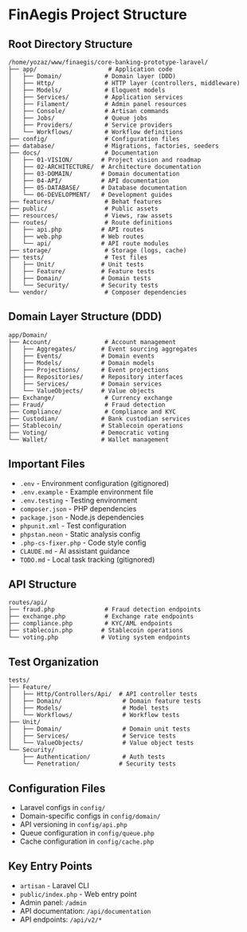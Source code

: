 # FinAegis Project Structure

## Root Directory Structure
```
/home/yozaz/www/finaegis/core-banking-prototype-laravel/
├── app/                    # Application code
│   ├── Domain/            # Domain layer (DDD)
│   ├── Http/              # HTTP layer (controllers, middleware)
│   ├── Models/            # Eloquent models
│   ├── Services/          # Application services
│   ├── Filament/          # Admin panel resources
│   ├── Console/           # Artisan commands
│   ├── Jobs/              # Queue jobs
│   ├── Providers/         # Service providers
│   └── Workflows/         # Workflow definitions
├── config/                # Configuration files
├── database/              # Migrations, factories, seeders
├── docs/                  # Documentation
│   ├── 01-VISION/        # Project vision and roadmap
│   ├── 02-ARCHITECTURE/  # Architecture documentation
│   ├── 03-DOMAIN/        # Domain documentation
│   ├── 04-API/           # API documentation
│   ├── 05-DATABASE/      # Database documentation
│   └── 06-DEVELOPMENT/   # Development guides
├── features/              # Behat features
├── public/                # Public assets
├── resources/             # Views, raw assets
├── routes/                # Route definitions
│   ├── api.php           # API routes
│   ├── web.php           # Web routes
│   └── api/              # API route modules
├── storage/               # Storage (logs, cache)
├── tests/                 # Test files
│   ├── Unit/             # Unit tests
│   ├── Feature/          # Feature tests
│   ├── Domain/           # Domain tests
│   └── Security/         # Security tests
└── vendor/                # Composer dependencies
```

## Domain Layer Structure (DDD)
```
app/Domain/
├── Account/               # Account management
│   ├── Aggregates/       # Event sourcing aggregates
│   ├── Events/           # Domain events
│   ├── Models/           # Domain models
│   ├── Projections/      # Event projections
│   ├── Repositories/     # Repository interfaces
│   ├── Services/         # Domain services
│   └── ValueObjects/     # Value objects
├── Exchange/              # Currency exchange
├── Fraud/                 # Fraud detection
├── Compliance/            # Compliance and KYC
├── Custodian/            # Bank custodian services
├── Stablecoin/           # Stablecoin operations
├── Voting/               # Democratic voting
└── Wallet/               # Wallet management
```

## Important Files
- `.env` - Environment configuration (gitignored)
- `.env.example` - Example environment file
- `.env.testing` - Testing environment
- `composer.json` - PHP dependencies
- `package.json` - Node.js dependencies
- `phpunit.xml` - Test configuration
- `phpstan.neon` - Static analysis config
- `.php-cs-fixer.php` - Code style config
- `CLAUDE.md` - AI assistant guidance
- `TODO.md` - Local task tracking (gitignored)

## API Structure
```
routes/api/
├── fraud.php              # Fraud detection endpoints
├── exchange.php           # Exchange rate endpoints
├── compliance.php         # KYC/AML endpoints
├── stablecoin.php        # Stablecoin operations
└── voting.php            # Voting system endpoints
```

## Test Organization
```
tests/
├── Feature/
│   ├── Http/Controllers/Api/  # API controller tests
│   ├── Domain/                 # Domain feature tests
│   ├── Models/                 # Model tests
│   └── Workflows/              # Workflow tests
├── Unit/
│   ├── Domain/                 # Domain unit tests
│   ├── Services/               # Service tests
│   └── ValueObjects/           # Value object tests
└── Security/
    ├── Authentication/         # Auth tests
    └── Penetration/           # Security tests
```

## Configuration Files
- Laravel configs in `config/`
- Domain-specific configs in `config/domain/`
- API versioning in `config/api.php`
- Queue configuration in `config/queue.php`
- Cache configuration in `config/cache.php`

## Key Entry Points
- `artisan` - Laravel CLI
- `public/index.php` - Web entry point
- Admin panel: `/admin`
- API documentation: `/api/documentation`
- API endpoints: `/api/v2/*`